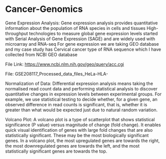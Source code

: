 # Cancer-Genomics

Gene Expression Analysis: Gene expression analysis provides quantitative information about the population of RNA species in cells and tissues
High-throughput technologies to measure global gene expression levels started with Serial Analysis of Gene Expression (SAGE) and are widely used with microarray and RNA-seq
For gene expression we are taking GEO database and my case study has Cervical cancer type of RNA sequence which I have collected from NCBI GEO database

File Link: https://www.ncbi.nlm.nih.gov/geo/query/acc.cgi

File: GSE208117_Processed_data_files_HeLa-HLA-


Normalization of Data:
Differential expression analysis means taking the normalised read count data and performing statistical analysis to discover quantitative changes in expression levels between experimental groups.
For example, we use statistical testing to decide whether, for a given gene, an observed difference in read counts is significant, that is, whether it is greater than what would be expected just due to natural random variation.

Volcano Plot:
A volcano plot is a type of scatterplot that shows statistical significance (P value) versus magnitude of change (fold change). It enables quick visual identification of genes with large fold changes that are also statistically significant. These may be the most biologically significant genes. In a volcano plot, the most upregulated genes are towards the right, the most downregulated genes are towards the left, and the most statistically significant genes are towards the top.



